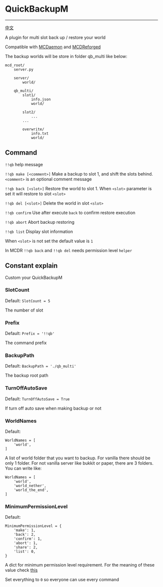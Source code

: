 # QuickBackupM
---------

[中文](https://github.com/TISUnion/QuickBackupM/blob/master/README.md)

A plugin for multi slot back up / restore your world

Compatible with [MCDaemon](https://github.com/kafuuchino-desu/MCDaemon) and [MCDReforged](https://github.com/Fallen-Breath/MCDReforged)

The backup worlds will be store in folder qb_multi like below:
```
mcd_root/
    server.py
    
    server/
        world/
        
    qb_multi/
        slot1/
            info.json
            world/
            
        slot2/
            ...
        ...
        
        overwrite/
            info.txt
            world/
```

## Command

`!!qb` help message

`!!qb make [<comment>]` Make a backup to slot 1, and shift the slots behind. `<comment>` is an optional comment message

`!!qb back [<slot>]` Restore the world to slot 1. When `<slot>` parameter is set it will restore to slot `<slot>`

`!!qb del [<slot>]` Delete the world in slot `<slot>`

`!!qb confirm` Use after execute `back` to confirm restore execution

`!!qb abort` Abort backup restoring

`!!qb list` Display slot information

When `<slot>` is not set the default value is `1`

In MCDR `!!qb back` and `!!qb del` needs permission level `helper`

## Constant explain

Custom your QuickBackupM 

### SlotCount

Default: `SlotCount = 5`

The number of slot

### Prefix

Default: `Prefix = '!!qb'`

The command prefix

### BackupPath

Default: `BackupPath = './qb_multi'`

The backup root path

### TurnOffAutoSave

Default: `TurnOffAutoSave = True`

If turn off auto save when making backup or not

### WorldNames

Default:

```
WorldNames = [
    'world',
]
```

A list of world folder that you want to backup. For vanilla there should be only 1 folder. For not vanilla server like bukkit or paper, there are 3 folders. You can write like:

```
WorldNames = [
    'world',
    'world_nether',
    'world_the_end',
]
```

### MinimumPermissionLevel

Default:

```
MinimumPermissionLevel = {
	'make': 1,
	'back': 2,
	'confirm': 1,
	'abort': 1,
	'share': 2,
	'list': 0,
}
```

A dict for minimum permission level requirement. For the meaning of these value check [this](https://github.com/Fallen-Breath/MCDReforged/blob/master/doc/readme.md#权限)

Set everything to `0` so everyone can use every command
